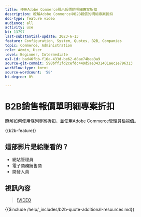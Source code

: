 ```yaml
---
title: 使用Adobe Commerce顯示報價的明細專案折扣
description: 瞭解Adobe Commerce中B2B報價的明細專案折扣
doc-type: feature video
audience: all
activity: use
kt: 13797
last-substantial-update: 2023-6-13
feature: Configuration, System, Quotes, B2B, Companies
topic: Commerce, Administration
role: Admin, User
level: Beginner, Intermediate
exl-id: bad46fbb-f16a-433d-be62-d8ae74bea3a9
source-git-commit: 598bff1fd2cefdc449d5ae3431401aec1e796313
workflow-type: tm+mt
source-wordcount: '58'
ht-degree: 0%

---
```


# B2B銷售報價單明細專案折扣

瞭解如何使用條列專案折扣，並使用Adobe Commerce管理員檢視值。

{{b2b-feature}}

## 這部影片是給誰看的？

- 網站管理員
- 電子商務銷售商
- 開發人員

## 視訊內容

>[!VIDEO](https://video.tv.adobe.com/v/3420415?learn=on)

{{$include /help/_includes/b2b-quote-additional-resources.md}}
